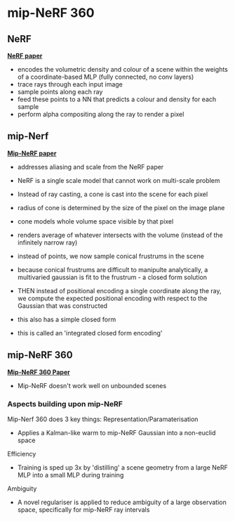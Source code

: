 # mip-NeRF 360
## NeRF
**[NeRF paper](https://arxiv.org/pdf/2003.08934.pdf)**
* encodes the volumetric density and colour of a scene within the weights of a coordinate-based MLP (fully connected, no conv layers)
* trace rays through each input image
* sample points along each ray
* feed these points to a NN that predicts a colour and density for each sample
* perform alpha compositing along the ray to render a pixel

## mip-Nerf
**[Mip-NeRF paper](https://arxiv.org/pdf/2103.13415.pdf)**
* addresses aliasing and scale from the NeRF paper
* NeRF is a single scale model that cannot work on multi-scale problem

* Instead of ray casting, a cone is cast into the scene for each pixel
* radius of cone is determined by the size of the pixel on the image plane
* cone models whole volume space visible by that pixel
* renders average of whatever intersects with the volume (instead of the infinitely narrow ray) 

* instead of points, we now sample conical frustrums in the scene
* because conical frustrums are difficult to manipulte analytically, a multivaried gaussian is fit to the frustrum - a closed form solution
* THEN instead of positional encoding a single coordinate along the ray, we compute the expected positional encoding with respect to the Gaussian that was constructed
* this also has a simple closed form
* this is called an 'integrated closed form encoding'

## mip-NeRF 360
**[Mip-NeRF 360 Paper](https://arxiv.org/pdf/2111.12077.pdf)**
* Mip-NeRF doesn't work well on unbounded scenes

### Aspects building upon mip-NeRF
Mip-Nerf 360 does 3 key things:
Representation/Paramaterisation
* Applies a Kalman-like warm to mip-NeRF Gaussian into a non-euclid space

Efficiency
* Training is sped up 3x by 'distilling' a scene geometry from a large NeRF MLP into a small MLP during training

Ambiguity
* A novel regulariser is applied to reduce ambiguity of a large observation space, specifically for mip-NeRF ray intervals

